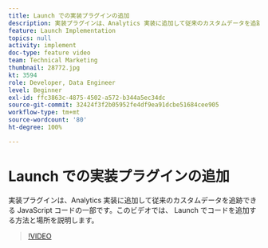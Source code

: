 ```yaml
---
title: Launch での実装プラグインの追加
description: 実装プラグインは、Analytics 実装に追加して従来のカスタムデータを追跡できる JavaScript コードの一部です。このビデオでは、 Launch でコードを追加する方法と場所を説明します。
feature: Launch Implementation
topics: null
activity: implement
doc-type: feature video
team: Technical Marketing
thumbnail: 28772.jpg
kt: 3594
role: Developer, Data Engineer
level: Beginner
exl-id: ffc3863c-4875-4502-a572-b344a5ec34dc
source-git-commit: 32424f3f2b05952fe4df9ea91dcbe51684cee905
workflow-type: tm+mt
source-wordcount: '80'
ht-degree: 100%

---
```


# Launch での実装プラグインの追加

実装プラグインは、Analytics 実装に追加して従来のカスタムデータを追跡できる JavaScript コードの一部です。このビデオでは、 Launch でコードを追加する方法と場所を説明します。

>[!VIDEO](https://video.tv.adobe.com/v/28772/?quality=12&learn=on)
